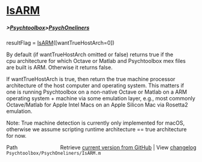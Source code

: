 # [IsARM](IsARM)
##### >[Psychtoolbox](Psychtoolbox)>[PsychOneliners](PsychOneliners)

resultFlag = [IsARM](IsARM)([wantTrueHostArch=0])  
  
By default (if wantTrueHostArch omitted or false) returns true if the  
cpu architecture for which Octave or Matlab and Psychtoolbox mex files  
are built is ARM. Otherwise it returns false.  
  
If wantTrueHostArch is true, then return the true machine processor  
architecture of the host computer and operating system. This matters if  
one is running Psychtoolbox on a non-native Octave or Matlab on a ARM  
operating system + machine via some emulation layer, e.g., most commonly  
Octave/Matlab for Apple Intel Macs on an Apple Silicon Mac via Rosetta2  
emulation.  
  
Note: True machine detection is currently only implemented for macOS,  
otherwise we assume scripting runtime architecture == true architecture  
for now.  




<div class="code_header" style="text-align:right;">
  <span style="float:left;">Path&nbsp;&nbsp;</span> <span class="counter">Retrieve <a href=
  "https://raw.github.com/Psychtoolbox-3/Psychtoolbox-3/beta/Psychtoolbox/PsychOneliners/IsARM.m">current version from GitHub</a> | View <a href=
  "https://github.com/Psychtoolbox-3/Psychtoolbox-3/commits/beta/Psychtoolbox/PsychOneliners/IsARM.m">changelog</a></span>
</div>
<div class="code">
  <code>Psychtoolbox/PsychOneliners/IsARM.m</code>
</div>

